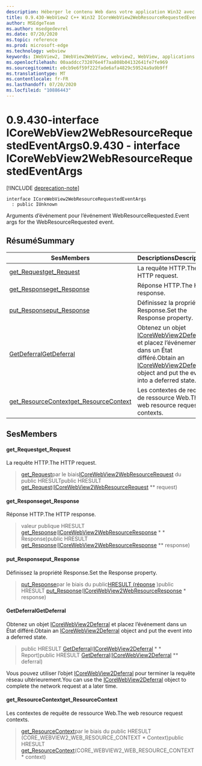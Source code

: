 ```yaml
---
description: Héberger le contenu Web dans votre application Win32 avec le contrôle Microsoft Edge WebView2
title: 0.9.430-WebView2 C++ Win32 ICoreWebView2WebResourceRequestedEventArgs
author: MSEdgeTeam
ms.author: msedgedevrel
ms.date: 07/20/2020
ms.topic: reference
ms.prod: microsoft-edge
ms.technology: webview
keywords: IWebView2, IWebView2WebView, webview2, WebView, applications Win32, Win32, Edge, ICoreWebView2, ICoreWebView2Host, contrôle de navigateur, html Edge
ms.openlocfilehash: 00aaddcc732076e4f7aa808b04132641fe7fe969
ms.sourcegitcommit: e0cb9e6f59f222fade6afa4829c59524a9a9b9ff
ms.translationtype: MT
ms.contentlocale: fr-FR
ms.lasthandoff: 07/20/2020
ms.locfileid: "10886443"
---
```

# <span data-ttu-id="f1d9c-104">0.9.430-interface ICoreWebView2WebResourceRequestedEventArgs</span><span class="sxs-lookup"><span data-stu-id="f1d9c-104">0.9.430 - interface ICoreWebView2WebResourceRequestedEventArgs</span></span> 

[!INCLUDE [deprecation-note](../../includes/deprecation-note.md)]

```
interface ICoreWebView2WebResourceRequestedEventArgs
  : public IUnknown
```

<span data-ttu-id="f1d9c-105">Arguments d’événement pour l’événement WebResourceRequested.</span><span class="sxs-lookup"><span data-stu-id="f1d9c-105">Event args for the WebResourceRequested event.</span></span>

## <span data-ttu-id="f1d9c-106">Résumé</span><span class="sxs-lookup"><span data-stu-id="f1d9c-106">Summary</span></span>

 <span data-ttu-id="f1d9c-107">Ses</span><span class="sxs-lookup"><span data-stu-id="f1d9c-107">Members</span></span>                        | <span data-ttu-id="f1d9c-108">Descriptions</span><span class="sxs-lookup"><span data-stu-id="f1d9c-108">Descriptions</span></span>
--------------------------------|---------------------------------------------
[<span data-ttu-id="f1d9c-109">get_Request</span><span class="sxs-lookup"><span data-stu-id="f1d9c-109">get_Request</span></span>](#get_request) | <span data-ttu-id="f1d9c-110">La requête HTTP.</span><span class="sxs-lookup"><span data-stu-id="f1d9c-110">The HTTP request.</span></span>
[<span data-ttu-id="f1d9c-111">get_Response</span><span class="sxs-lookup"><span data-stu-id="f1d9c-111">get_Response</span></span>](#get_response) | <span data-ttu-id="f1d9c-112">Réponse HTTP.</span><span class="sxs-lookup"><span data-stu-id="f1d9c-112">The HTTP response.</span></span>
[<span data-ttu-id="f1d9c-113">put_Response</span><span class="sxs-lookup"><span data-stu-id="f1d9c-113">put_Response</span></span>](#put_response) | <span data-ttu-id="f1d9c-114">Définissez la propriété Response.</span><span class="sxs-lookup"><span data-stu-id="f1d9c-114">Set the Response property.</span></span>
[<span data-ttu-id="f1d9c-115">GetDeferral</span><span class="sxs-lookup"><span data-stu-id="f1d9c-115">GetDeferral</span></span>](#getdeferral) | <span data-ttu-id="f1d9c-116">Obtenez un objet [ICoreWebView2Deferral](ICoreWebView2Deferral.md) et placez l’événement dans un État différé.</span><span class="sxs-lookup"><span data-stu-id="f1d9c-116">Obtain an [ICoreWebView2Deferral](ICoreWebView2Deferral.md) object and put the event into a deferred state.</span></span>
[<span data-ttu-id="f1d9c-117">get_ResourceContext</span><span class="sxs-lookup"><span data-stu-id="f1d9c-117">get_ResourceContext</span></span>](#get_resourcecontext) | <span data-ttu-id="f1d9c-118">Les contextes de requête de ressource Web.</span><span class="sxs-lookup"><span data-stu-id="f1d9c-118">The web resource request contexts.</span></span>

## <span data-ttu-id="f1d9c-119">Ses</span><span class="sxs-lookup"><span data-stu-id="f1d9c-119">Members</span></span>

#### <span data-ttu-id="f1d9c-120">get_Request</span><span class="sxs-lookup"><span data-stu-id="f1d9c-120">get_Request</span></span> 

<span data-ttu-id="f1d9c-121">La requête HTTP.</span><span class="sxs-lookup"><span data-stu-id="f1d9c-121">The HTTP request.</span></span>

> <span data-ttu-id="f1d9c-122">[get_Request](#get_request)par le biais[ICoreWebView2WebResourceRequest](ICoreWebView2WebResourceRequest.md) du public HRESULT</span><span class="sxs-lookup"><span data-stu-id="f1d9c-122">public HRESULT [get_Request](#get_request)([ICoreWebView2WebResourceRequest](ICoreWebView2WebResourceRequest.md) \*\* request)</span></span>

#### <span data-ttu-id="f1d9c-123">get_Response</span><span class="sxs-lookup"><span data-stu-id="f1d9c-123">get_Response</span></span> 

<span data-ttu-id="f1d9c-124">Réponse HTTP.</span><span class="sxs-lookup"><span data-stu-id="f1d9c-124">The HTTP response.</span></span>

> <span data-ttu-id="f1d9c-125">valeur publique HRESULT [get_Response](#get_response)([ICoreWebView2WebResourceResponse](ICoreWebView2WebResourceResponse.md) \* \* Response)</span><span class="sxs-lookup"><span data-stu-id="f1d9c-125">public HRESULT [get_Response](#get_response)([ICoreWebView2WebResourceResponse](ICoreWebView2WebResourceResponse.md) \*\* response)</span></span>

#### <span data-ttu-id="f1d9c-126">put_Response</span><span class="sxs-lookup"><span data-stu-id="f1d9c-126">put_Response</span></span> 

<span data-ttu-id="f1d9c-127">Définissez la propriété Response.</span><span class="sxs-lookup"><span data-stu-id="f1d9c-127">Set the Response property.</span></span>

> <span data-ttu-id="f1d9c-128">[put_Response](#put_response)par le biais du public[HRESULT (réponse](ICoreWebView2WebResourceResponse.md) )</span><span class="sxs-lookup"><span data-stu-id="f1d9c-128">public HRESULT [put_Response](#put_response)([ICoreWebView2WebResourceResponse](ICoreWebView2WebResourceResponse.md) \* response)</span></span>

#### <span data-ttu-id="f1d9c-129">GetDeferral</span><span class="sxs-lookup"><span data-stu-id="f1d9c-129">GetDeferral</span></span> 

<span data-ttu-id="f1d9c-130">Obtenez un objet [ICoreWebView2Deferral](ICoreWebView2Deferral.md) et placez l’événement dans un État différé.</span><span class="sxs-lookup"><span data-stu-id="f1d9c-130">Obtain an [ICoreWebView2Deferral](ICoreWebView2Deferral.md) object and put the event into a deferred state.</span></span>

> <span data-ttu-id="f1d9c-131">public HRESULT [GetDeferral](#getdeferral)([ICoreWebView2Deferral](ICoreWebView2Deferral.md) \* \* Report)</span><span class="sxs-lookup"><span data-stu-id="f1d9c-131">public HRESULT [GetDeferral](#getdeferral)([ICoreWebView2Deferral](ICoreWebView2Deferral.md) \*\* deferral)</span></span>

<span data-ttu-id="f1d9c-132">Vous pouvez utiliser l’objet [ICoreWebView2Deferral](ICoreWebView2Deferral.md) pour terminer la requête réseau ultérieurement.</span><span class="sxs-lookup"><span data-stu-id="f1d9c-132">You can use the [ICoreWebView2Deferral](ICoreWebView2Deferral.md) object to complete the network request at a later time.</span></span>

#### <span data-ttu-id="f1d9c-133">get_ResourceContext</span><span class="sxs-lookup"><span data-stu-id="f1d9c-133">get_ResourceContext</span></span> 

<span data-ttu-id="f1d9c-134">Les contextes de requête de ressource Web.</span><span class="sxs-lookup"><span data-stu-id="f1d9c-134">The web resource request contexts.</span></span>

> <span data-ttu-id="f1d9c-135">[get_ResourceContext](#get_resourcecontext)par le biais du public HRESULT (CORE_WEBVIEW2_WEB_RESOURCE_CONTEXT \* Context)</span><span class="sxs-lookup"><span data-stu-id="f1d9c-135">public HRESULT [get_ResourceContext](#get_resourcecontext)(CORE_WEBVIEW2_WEB_RESOURCE_CONTEXT \* context)</span></span>

